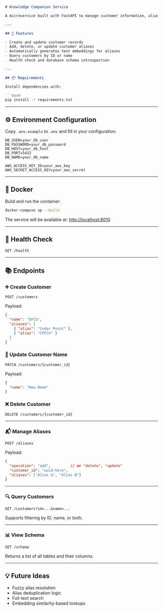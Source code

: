 ````markdown
# Knowledge Companion Service

A microservice built with FastAPI to manage customer information, aliases, and embeddings. Designed to support AI agents and RAG-based systems within an integrated Information Hub.

---

## 🚀 Features

- Create and update customer records
- Add, delete, or update customer aliases
- Automatically generates text embeddings for aliases
- Query customers by ID or name
- Health check and database schema introspection

---

## 📦 Requirements

Install dependencies with:

```bash
pip install -r requirements.txt
````

---

## ⚙️ Environment Configuration

Copy `.env.example` to `.env` and fill in your configuration:

```env
DB_USER=your_db_user
DB_PASSWORD=your_db_password
DB_HOST=your_db_host
DB_PORT=5432
DB_NAME=your_db_name

AWS_ACCESS_KEY_ID=your_aws_key
AWS_SECRET_ACCESS_KEY=your_aws_secret
```

---

## 🐳 Docker

Build and run the container:

```bash
docker-compose up --build
```

The service will be available at: [http://localhost:8010](http://localhost:8010)

---

## 🧪 Health Check

```http
GET /health
```

---

## 📚 Endpoints

### ➕ Create Customer

```http
POST /customers
```

Payload:

```json
{
  "name": "DFCU",
  "aliases": [
    { "alias": "Cedar Point" },
    { "alias": "CPFCU" }
  ]
}
```

### 🔄 Update Customer Name

```http
PATCH /customers/{customer_id}
```

Payload:

```json
{
  "name": "New Name"
}
```

### ❌ Delete Customer

```http
DELETE /customers/{customer_id}
```

---

### 📬 Manage Aliases

```http
POST /aliases
```

Payload:

```json
{
  "operation": "add",         // or "delete", "update"
  "customer_id": "uuid-here",
  "aliases": ["Alias A", "Alias B"]
}
```

---

### 🔍 Query Customers

```http
GET /customers?id=...&name=...
```

Supports filtering by ID, name, or both.

---

### 📊 View Schema

```http
GET /schema
```

Returns a list of all tables and their columns.

---

## 💡 Future Ideas

* Fuzzy alias resolution
* Alias deduplication logic
* Full-text search
* Embedding similarity-based lookups

